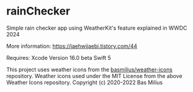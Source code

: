 # rainChecker
Simple rain checker app using WeatherKit's feature explained in WWDC 2024

More information:
https://jaehwijaebi.tistory.com/44

Requires:
Xcode Version 16.0 beta
Swift 5

This project uses weather icons from the [basmilius/weather-icons](https://github.com/basmilius/weather-icons) repository.
Weather icons used under the MIT License from the above Weather Icons repository. Copyright (c) 2020-2022 Bas Milius
